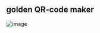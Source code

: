 ## golden QR-code maker

![image](https://github.com/user-attachments/assets/2d12223f-fa57-460b-a48d-39c8e3ac30a3)
